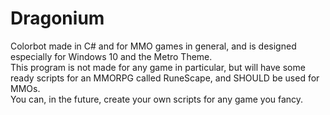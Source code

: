 # Dragonium
Colorbot made in C# and for MMO games in general, and is designed especially for Windows 10 and the Metro Theme.  
This program is not made for any game in particular, but will have some ready scripts for an MMORPG called RuneScape, and SHOULD be used for MMOs.  
You can, in the future, create your own scripts for any game you fancy.  